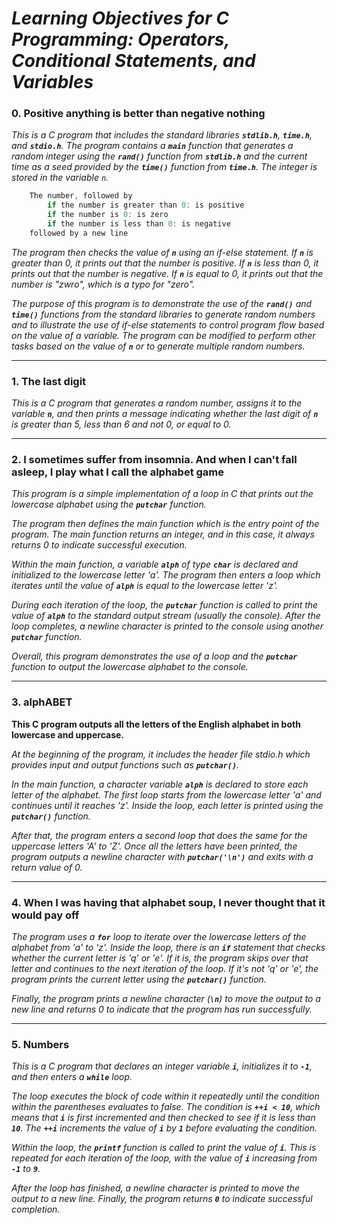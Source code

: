# ***Learning Objectives for C Programming: Operators, Conditional Statements, and Variables***



### 0. Positive anything is better than negative nothing

*This is a C program that includes the standard libraries **`stdlib.h`**, **`time.h`**, and **`stdio.h`**. The program contains a **`main`** function that generates a random integer using the **`rand()`** function from **`stdlib.h`** and the current time as a seed provided by the **`time()`** function from **`time.h`**. The integer is stored in the variable `n`.*

```c
    The number, followed by
        if the number is greater than 0: is positive
        if the number is 0: is zero
        if the number is less than 0: is negative
    followed by a new line
```

*The program then checks the value of **`n`** using an if-else statement. If **`n`** is greater than 0, it prints out that the number is positive. If **`n`** is less than 0, it prints out that the number is negative. If **`n`** is equal to 0, it prints out that the number is "zwro", which is a typo for "zero".*

*The purpose of this program is to demonstrate the use of the **`rand()`** and **`time()`** functions from the standard libraries to generate random numbers and to illustrate the use of if-else statements to control program flow based on the value of a variable. The program can be modified to perform other tasks based on the value of **`n`** or to generate multiple random numbers.*

_______________________________________


### 1. The last digit

*This is a C program that generates a random number, assigns it to the variable **`n`**, and then prints a message indicating whether the last digit of **`n`** is greater than 5, less than 6 and not 0, or equal to 0.*

________________________________________


### 2. I sometimes suffer from insomnia. And when I can't fall asleep, I play what I call the alphabet game

*This program is a simple implementation of a loop in C that prints out the lowercase alphabet using the **`putchar`** function.*

*The program then defines the main function which is the entry point of the program. The main function returns an integer, and in this case, it always returns 0 to indicate successful execution.*

*Within the main function, a variable **`alph`** of type **`char`** is declared and initialized to the lowercase letter 'a'. The program then enters a loop which iterates until the value of **`alph`** is equal to the lowercase letter 'z'.*

*During each iteration of the loop, the **`putchar`** function is called to print the value of **`alph`** to the standard output stream (usually the console). After the loop completes, a newline character is printed to the console using another **`putchar`** function.*

*Overall, this program demonstrates the use of a loop and the **`putchar`** function to output the lowercase alphabet to the console.*

_______________________________________________


### 3. alphABET

**This C program outputs all the letters of the English alphabet in both lowercase and uppercase.**

*At the beginning of the program, it includes the header file stdio.h which provides input and output functions such as **`putchar()`**.*

*In the main function, a character variable **`alph`** is declared to store each letter of the alphabet. The first loop starts from the lowercase letter 'a' and continues until it reaches 'z'. Inside the loop, each letter is printed using the **`putchar()`** function.*

*After that, the program enters a second loop that does the same for the uppercase letters 'A' to 'Z'. Once all the letters have been printed, the program outputs a newline character with **`putchar('\n')`** and exits with a return value of 0.*

________________________________________________


### 4. When I was having that alphabet soup, I never thought that it would pay off

*The program uses a **`for`** loop to iterate over the lowercase letters of the alphabet from 'a' to 'z'. Inside the loop, there is an **`if`** statement that checks whether the current letter is 'q' or 'e'. If it is, the program skips over that letter and continues to the next iteration of the loop. If it's not 'q' or 'e', the program prints the current letter using the **`putchar()`** function.*

*Finally, the program prints a newline character (**`\n`**) to move the output to a new line and returns 0 to indicate that the program has run successfully.*

_______________________________________________


### 5. Numbers

*This is a C program that declares an integer variable **`i`**, initializes it to **`-1`**, and then enters a **`while`** loop.*

*The loop executes the block of code within it repeatedly until the condition within the parentheses evaluates to false. The condition is **`++i < 10`**, which means that **`i`** is first incremented and then checked to see if it is less than **`10`**. The **`++i`** increments the value of **`i`** by **`1`** before evaluating the condition.*

*Within the loop, the **`printf`** function is called to print the value of **`i`**. This is repeated for each iteration of the loop, with the value of **`i`** increasing from **`-1`** to **`9`**.*

*After the loop has finished, a newline character is printed to move the output to a new line. Finally, the program returns **`0`** to indicate successful completion.*
